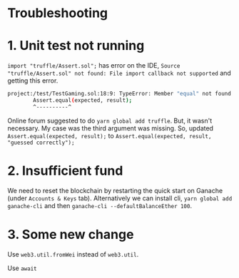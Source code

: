 # Troubleshooting

# 1. Unit test not running

`import "truffle/Assert.sol";` has error on the IDE, `Source "truffle/Assert.sol" not found: File import callback not supported` and getting this error.

```bash
project:/test/TestGaming.sol:18:9: TypeError: Member "equal" not found or not visible after argument-dependent lookup in type(library Assert).
        Assert.equal(expected, result);
        ^----------^
```

Online forum suggested to do `yarn global add truffle`. But, it wasn't necessary. My case was the third argument was missing. So, updated `Assert.equal(expected, result);` to `Assert.equal(expected, result, "guessed correctly");`

# 2. Insufficient fund

We need to reset the blockchain by restarting the quick start on Ganache (under `Accounts & Keys` tab). Alternatively we can install cli, `yarn global add ganache-cli` and then `ganache-cli --defaultBalanceEther 100`.

# 3. Some new change

Use `web3.util.fromWei` instead of `web3.util`.

Use `await`
